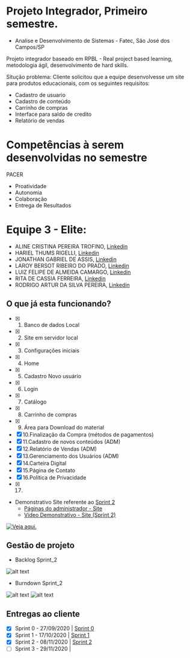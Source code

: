 # Projeto Integrador, Primeiro semestre.
- Analise e Desenvolvimento de Sistemas - Fatec, São José dos Campos/SP

Projeto integrador baseado em RPBL - Real project based learning, metodologia ágil, desenvolvimento de hard skills.

Situção problema: Cliente solicitou que a equipe desenvolvesse um site para produtos educacionais, com os seguintes requisitos:

* Cadastro de usuario
* Cadastro de conteúdo
* Carrinho de compras
* Interface para saldo de credito
* Relatório de vendas

# Competências à serem desenvolvidas no semestre

PACER

* Proatividade
* Autonomia
* Colaboração
* Entrega de Resultados

# Equipe 3 - Elite:

* ALINE CRISTINA PEREIRA TROFINO, [Linkedin]()
* HARIEL THUMS RIGELLI, [Linkedin](https://www.linkedin.com/in/hariel-thums-953578185)
* JONATHAN GABRIEL DE ASSIS, [Linkedin]()
* LAROY BERSOT RIBEIRO DO PRADO, [Linkedin]()
* LUIZ FELIPE DE ALMEIDA CAMARGO, [Linkedin]()
* RITA DE CASSIA FERREIRA, [Linkedin]()
* RODRIGO ARTUR DA SILVA PEREIRA, [Linkedin]()

## O que já esta funcionando?

- [x] 1. Banco de dados Local
- [x] 2. Site em servidor local
- [x] 3. Configurações iniciais
- [x] 4. Home
- [x] 5. Cadastro Novo usuário
- [x] 6. Login
- [x] 7. Catálogo
- [x] 8. Carrinho de compras
- [x] 9. Área para Download do material
- [x] 10.Finalização da Compra (métodos de pagamentos)
- [x] 11.Cadastro de novos conteúdos (ADM)
- [x] 12.Relatório de Vendas (ADM)
- [x] 13.Gerenciamento dos Usuários (ADM)
- [x] 14.Carteira Digital
- [x] 15.Página de Contato
- [x] 16.Politica de Privacidade
- [x] 17.

* Demonstrativo Site referente ao [Sprint 2](https://github.com/HarielThums/ProjetoIntegrador01/tree/main/Sprint2)
   * [Páginas do administrador - Site](https://github.com/HarielThums/ProjetoIntegrador01/tree/main/Sprint2/Site/Imagens%20Site)
   * [Vídeo Demonstrativo - Site (Sprint 2)](https://www.youtube.com/embed/G75YrICEaOg)

[![Veja aqui.](https://i.imgur.com/Mhzeb1E.png)](https://www.youtube.com/embed/G75YrICEaOg)



## Gestão de projeto

* Backlog Sprint_2

![alt text](https://github.com/HarielThums/ProjetoIntegrador01/blob/main/Burndown%20e%20Backlog/Backlog%20Sprint_2.jpeg)

* Burndown Sprint_2

![alt text](https://github.com/HarielThums/ProjetoIntegrador01/blob/main/Burndown%20e%20Backlog/Burndown%20Sprint_2.1.jpeg)
![alt text](https://github.com/HarielThums/ProjetoIntegrador01/blob/main/Burndown%20e%20Backlog/Burndown%20Sprint_2.jpeg)


## Entregas ao cliente

- [x] Sprint 0 - 27/09/2020 | [Sprint 0](https://github.com/HarielThums/ProjetoIntegrador01/tree/main/Sprint0)
- [x] Sprint 1 - 17/10/2020 | [Sprint 1](https://github.com/HarielThums/ProjetoIntegrador01/tree/main/Sprint1)
- [x] Sprint 2 - 08/11/2020 | [Sprint 2](https://github.com/HarielThums/ProjetoIntegrador01/tree/main/Sprint2)
- [ ] Sprint 3 - 29/11/2020 | 
